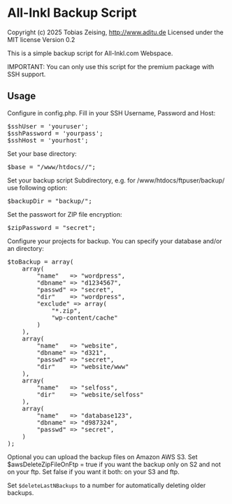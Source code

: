 All-Inkl Backup Script
======================

Copyright (c) 2025 Tobias Zeising, http://www.aditu.de
Licensed under the MIT license
Version 0.2

This is a simple backup script for All-Inkl.com Webspace.

IMPORTANT: You can only use this script for the premium package with SSH support.

Usage
-----

Configure in config.php. Fill in your SSH Username, Password and Host:<br />
<pre>
$sshUser = 'youruser';
$sshPassword = 'yourpass';
$sshHost = 'yourhost';
</pre>

Set your base directory:<br />
<pre>
$base = "/www/htdocs/<your-all-inkl-ftp-username>/";
</pre>

Set your backup script Subdirectory, e.g. for /www/htdocs/ftpuser/backup/ use following option:<br />
<pre>
$backupDir = "backup/";
</pre>

Set the passwort for ZIP file encryption:
<pre>
$zipPassword = "secret";
</pre>
 
Configure your projects for backup. You can specify your database and/or an directory:
<pre>
$toBackup = array(
    array(
        "name"   => "wordpress",
        "dbname" => "d1234567",
        "passwd" => "secret",
        "dir"    => "wordpress",
        "exclude" => array(
            "*.zip",
            "wp-content/cache"
        )
    ),
    array(
        "name"   => "website",
        "dbname" => "d321",
        "passwd" => "secret",
        "dir"    => "website/www"
    ),
    array(
        "name"   => "selfoss",
        "dir"    => "website/selfoss"
    ),
    array(
        "name"   => "database123",
        "dbname" => "d987324",
        "passwd" => "secret",
    )
);
</pre>

Optional you can upload the backup files on Amazon AWS S3. Set $awsDeleteZipFileOnFtp = true if you want the backup only on S2 and not on your ftp. Set false if you want it both: on your S3 and ftp.

Set ``$deleteLastNBackups`` to a number for automatically deleting older backups.